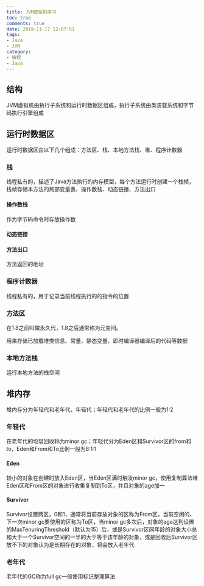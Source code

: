 ```yaml
---
title: JVM虚拟机学习
toc: true
comments: true
date: 2019-11-17 12:07:51
tags:
- Java
- JVM
category:
- 编程
- Java
---
```


## 结构
JVM虚拟机由执行子系统和运行时数据区组成，执行子系统由类装载系统和字节码执行引擎组成

## 运行时数据区
运行时数据区由以下几个组成：方法区、栈、本地方法栈、堆、程序计数器
### 栈
线程私有的，描述了Java方法执行的内存模型，每个方法运行时创建一个栈帧，栈帧存储本方法的局部变量表、操作数栈、动态链接、方法出口
#### 操作数栈
作为字节码命令时存放操作数
#### 动态链接
#### 方法出口
方法返回的地址
### 程序计数器
线程私有的，用于记录当前线程执行的的指令的位置
### 方法区
在1.8之前叫做永久代，1.8之后通常称为元空间。

用来存储已加载堆类信息、常量、静态变量、即时编译器编译后的代码等数据

### 本地方法栈
运行本地方法的栈空间


## 堆内存
堆内存分为年轻代和老年代，年轻代；年轻代和老年代的比例一般为1:2
### 年轻代
在老年代的垃圾回收称为minor gc；年轻代分为Eden区和Survivor区的from和to，Eden和From和To比例一般为8:1:1
#### Eden
较小的对象在创建时放入Eden区，当Eden区满时触发minor gc，使用复制算法堆Eden区和From区的对象进行收集复制到To区，并且对象的age加一
#### Survivor
Survivor设置两区，0和1，通常将当前存放对象的区称为From区，当前空闲的、下一次minor gc要使用的区称为To区，当minor gc多次后，对象的age达到设置的MaxTenuringThreshold（默认为15）后，或是Survivor区同年龄的对象大小总和大于一个Survivor空间的一半的大于等于该年龄的对象，或是回收后Survivor区放不下的对象认为是长期存在的对象，将会放入老年代
### 老年代
老年代的GC称为full gc一般使用标记整理算法

